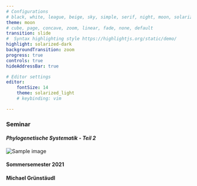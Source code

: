 ```yaml
---
# Configurations
# black, white, league, beige, sky, simple, serif, night, moon, solarized
theme: moon
# cube, page, concave, zoom, linear, fade, none, default 
transition: slide
#  Syntax highlighting style https://highlightjs.org/static/demo/
highlight: solarized-dark
backgroundTransition: zoom
progress: true
controls: true
hideAddressBar: true

# Editor settings
editor:
    fontSize: 14
    theme: solarized_light
    # keybinding: vim

---
```


<!-- .slide: data-background="#005f6b" -->
### Seminar
#### *Phylogenetische Systematik - Teil 2*

![Sample image](https://raw.githubusercontent.com/michaelgruenstaeudl/CurrentTeaching/master/assets/img/presentation.png)

#### Sommersemester 2021
#### Michael Grünstäudl
